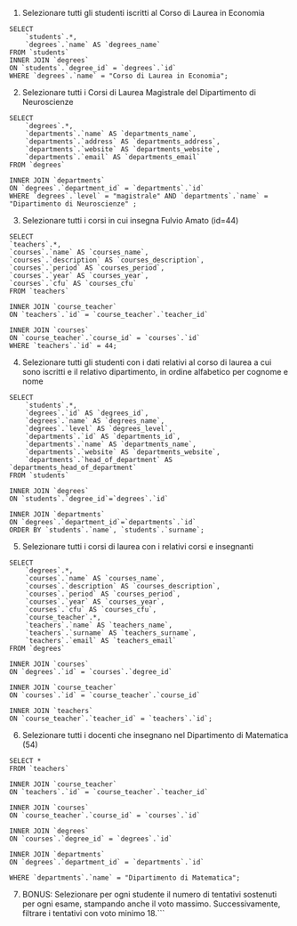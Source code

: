 1. Selezionare tutti gli studenti iscritti al Corso di Laurea in Economia

```
SELECT
	`students`.*,
    `degrees`.`name` AS `degrees_name`
FROM `students`
INNER JOIN `degrees`
ON `students`.`degree_id` = `degrees`.`id`
WHERE `degrees`.`name` = "Corso di Laurea in Economia";
```

2. Selezionare tutti i Corsi di Laurea Magistrale del Dipartimento di
   Neuroscienze

```
SELECT
	`degrees`.*,
    `departments`.`name` AS `departments_name`,
    `departments`.`address` AS `departments_address`,
    `departments`.`website` AS `departments_website`,
    `departments`.`email` AS `departments_email`
FROM `degrees`

INNER JOIN `departments`
ON `degrees`.`department_id` = `departments`.`id`
WHERE `degrees`.`level` = "magistrale" AND `departments`.`name` = "Dipartimento di Neuroscienze" ;
```

3. Selezionare tutti i corsi in cui insegna Fulvio Amato (id=44)

```
SELECT
`teachers`.*,
`courses`.`name` AS `courses_name`,
`courses`.`description` AS `courses_description`,
`courses`.`period` AS `courses_period`,
`courses`.`year` AS `courses_year`,
`courses`.`cfu` AS `courses_cfu`
FROM `teachers`

INNER JOIN `course_teacher`
ON `teachers`.`id` = `course_teacher`.`teacher_id`

INNER JOIN `courses`
ON `course_teacher`.`course_id` = `courses`.`id`
WHERE `teachers`.`id` = 44;
```

4. Selezionare tutti gli studenti con i dati relativi al corso di laurea a cui sono iscritti e il relativo dipartimento, in ordine alfabetico per cognome e nome

```
SELECT
	`students`.*,
	`degrees`.`id` AS `degrees_id`,
    `degrees`.`name` AS `degrees_name`,
    `degrees`.`level` AS `degrees_level`,
	`departments`.`id` AS `departments_id`,
    `departments`.`name` AS `departments_name`,
    `departments`.`website` AS `departments_website`,
    `departments`.`head_of_department` AS `departments_head_of_department`
FROM `students`

INNER JOIN `degrees`
ON `students`.`degree_id`=`degrees`.`id`

INNER JOIN `departments`
ON `degrees`.`department_id`=`departments`.`id`
ORDER BY `students`.`name`, `students`.`surname`;
```

5. Selezionare tutti i corsi di laurea con i relativi corsi e insegnanti

```
SELECT
	`degrees`.*,
    `courses`.`name` AS `courses_name`,
    `courses`.`description` AS `courses_description`,
    `courses`.`period` AS `courses_period`,
    `courses`.`year` AS `courses_year`,
    `courses`.`cfu` AS `courses_cfu`,
    `course_teacher`.*,
    `teachers`.`name` AS `teachers_name`,
	`teachers`.`surname` AS `teachers_surname`,
    `teachers`.`email` AS `teachers_email`
FROM `degrees`

INNER JOIN `courses`
ON `degrees`.`id` = `courses`.`degree_id`

INNER JOIN `course_teacher`
ON `courses`.`id` = `course_teacher`.`course_id`

INNER JOIN `teachers`
ON `course_teacher`.`teacher_id` = `teachers`.`id`;
```

6. Selezionare tutti i docenti che insegnano nel Dipartimento di
   Matematica (54)

```
SELECT *
FROM `teachers`

INNER JOIN `course_teacher`
ON `teachers`.`id` = `course_teacher`.`teacher_id`

INNER JOIN `courses`
ON `course_teacher`.`course_id` = `courses`.`id`

INNER JOIN `degrees`
ON `courses`.`degree_id` = `degrees`.`id`

INNER JOIN `departments`
ON `degrees`.`department_id` = `departments`.`id`

WHERE `departments`.`name` = "Dipartimento di Matematica";
```

7. BONUS: Selezionare per ogni studente il numero di tentativi sostenuti
   per ogni esame, stampando anche il voto massimo. Successivamente,
   filtrare i tentativi con voto minimo 18.```

```

```
